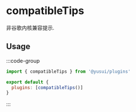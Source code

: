 # compatibleTips

非谷歌内核兼容提示.

## Usage

:::code-group

```js [vite.config.js]
import { compatibleTips } from '@yusui/plugins'

export default {
  plugins: [compatibleTips()]
}
```

:::

